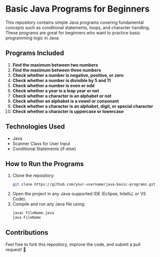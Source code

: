 # Basic Java Programs for Beginners

This repository contains simple Java programs covering fundamental concepts such as conditional statements, loops, and character handling. These programs are great for beginners who want to practice basic programming logic in Java.

## Programs Included

1. **Find the maximum between two numbers**  
2. **Find the maximum between three numbers**  
3. **Check whether a number is negative, positive, or zero**  
4. **Check whether a number is divisible by 5 and 11**  
5. **Check whether a number is even or odd**  
6. **Check whether a year is a leap year or not**  
7. **Check whether a character is an alphabet or not**  
8. **Check whether an alphabet is a vowel or consonant**  
9. **Check whether a character is an alphabet, digit, or special character**  
10. **Check whether a character is uppercase or lowercase**  

## Technologies Used

- Java  
- Scanner Class for User Input  
- Conditional Statements (if-else)  

## How to Run the Programs

1. Clone the repository:  
   ```bash
   git clone https://github.com/your-username/java-basic-programs.git
   ```
2. Open the project in any Java-supported IDE (Eclipse, IntelliJ, or VS Code).  
3. Compile and run any Java file using:  
   ```bash
   javac FileName.java
   java FileName
   ```

## Contributions

Feel free to fork this repository, improve the code, and submit a pull request! 🚀  



